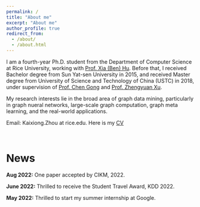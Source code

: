 ```yaml
---
permalink: /
title: "About me"
excerpt: "About me"
author_profile: true
redirect_from: 
  - /about/
  - /about.html
---
```


I am a fourth-year Ph.D. student from the Department of Computer Science at Rice University, 
working with [Prof. Xia (Ben) Hu](https://cs.rice.edu/~xh37/index.html). Before that, I received Bachelor degree from 
Sun Yat-sen University in 2015, and received Master degree from University of Science and Technology of China (USTC) in 2018, 
under supervision of [Prof. Chen Gong](http://staff.ustc.edu.cn/~cgong821/) and [Prof. Zhengyuan Xu](http://owc.ustc.edu.cn/2014/0818/c10523a116333/page.htm).


My research interests lie in the broad area of graph data mining, 
particularly in graph nueral networks, 
large-scale graph computation, graph meta learning, and the real-world applications.

Email: Kaixiong.Zhou at rice.edu. Here is my [CV](https://github.com/Kaixiong-Zhou/kaixiong-zhou.github.io/blob/master/files/Kaixiong_CV.pdf)

<br />

News
=====
**Aug 2022:** One paper accepted by CIKM, 2022. 

**June 2022:** Thrilled to receive the Student Travel Award, KDD 2022.

**May 2022:** Thrilled to start my summer internship at Google.
